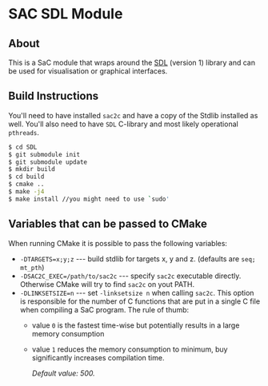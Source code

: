 SAC SDL Module
==============

About
-----

This is a SaC module that wraps around the [SDL](https://www.libsdl.org/)
(version 1) library and can be used for visualisation or graphical
interfaces.

Build Instructions
------------------

You'll need to have installed `sac2c` and have a copy of the Stdlib
installed as well. You'll also need to have `SDL` C-library and most
likely operational `pthreads`.

```sh
$ cd SDL
$ git submodule init
$ git submodule update
$ mkdir build
$ cd build
$ cmake ..
$ make -j4
$ make install //you might need to use `sudo'
```

Variables that can be passed to CMake
-------------------------------------

When running CMake it is possible to pass the following variables:
  * `-DTARGETS=x;y;z` --- build stdlib for targets x, y and z. (defaults are `seq; mt_pth`)
  * `-DSAC2C_EXEC=/path/to/sac2c` --- specify `sac2c` executable directly. Otherwise CMake will
    try to find `sac2c` on yout PATH.
  * `-DLINKSETSIZE=n` --- set `-linksetsize n` when calling `sac2c`.  This option is responsible
    for the number of C functions that are put in a single C file when compiling a SaC program.
    The rule of thumb:
    * value `0` is the fastest time-wise but potentially results in a large memory consumption
    * value `1` reduces the memory consumption to minimum, buy significantly increases compilation time.
    
      *Default value: 500.*
